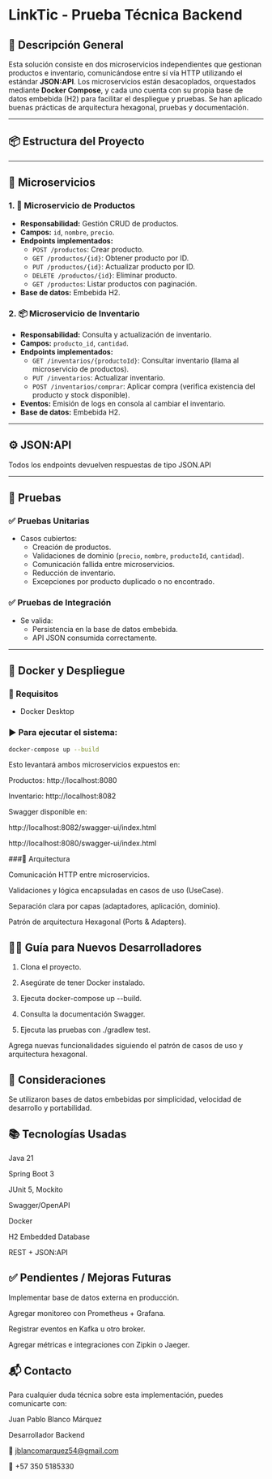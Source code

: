 # LinkTic - Prueba Técnica Backend

## 🧠 Descripción General

Esta solución consiste en dos microservicios independientes que gestionan productos e inventario, comunicándose entre sí vía HTTP utilizando el estándar **JSON:API**. Los microservicios están desacoplados, orquestados mediante **Docker Compose**, y cada uno cuenta con su propia base de datos embebida (H2) para facilitar el despliegue y pruebas. Se han aplicado buenas prácticas de arquitectura hexagonal, pruebas y documentación.

---

## 📦 Estructura del Proyecto


---

## 🧩 Microservicios

### 1. 🛒 **Microservicio de Productos**
- **Responsabilidad:** Gestión CRUD de productos.
- **Campos:** `id`, `nombre`, `precio`.
- **Endpoints implementados:**
  - `POST /productos`: Crear producto.
  - `GET /productos/{id}`: Obtener producto por ID.
  - `PUT /productos/{id}`: Actualizar producto por ID.
  - `DELETE /productos/{id}`: Eliminar producto.
  - `GET /productos`: Listar productos con paginación.
- **Base de datos:** Embebida H2.

### 2. 📦 **Microservicio de Inventario**
- **Responsabilidad:** Consulta y actualización de inventario.
- **Campos:** `producto_id`, `cantidad`.
- **Endpoints implementados:**
  - `GET /inventarios/{productoId}`: Consultar inventario (llama al microservicio de productos).
  - `PUT /inventarios`: Actualizar inventario.
  - `POST /inventarios/comprar`: Aplicar compra (verifica existencia del producto y stock disponible).
- **Eventos:** Emisión de logs en consola al cambiar el inventario.
- **Base de datos:** Embebida H2.

---

## ⚙️ JSON:API

Todos los endpoints devuelven respuestas de tipo JSON.API

---

## 🧪 Pruebas

### ✅ Pruebas Unitarias
- Casos cubiertos:
  - Creación de productos.
  - Validaciones de dominio (`precio`, `nombre`, `productoId`, `cantidad`).
  - Comunicación fallida entre microservicios.
  - Reducción de inventario.
  - Excepciones por producto duplicado o no encontrado.

### ✅ Pruebas de Integración
- Se valida:
  - Persistencia en la base de datos embebida.
  - API JSON consumida correctamente.

---

## 🐳 Docker y Despliegue

### 🔧 Requisitos
- Docker Desktop

### ▶️ Para ejecutar el sistema:
```bash
docker-compose up --build
```
Esto levantará ambos microservicios expuestos en:

Productos: http://localhost:8080

Inventario: http://localhost:8082

Swagger disponible en:

http://localhost:8082/swagger-ui/index.html

http://localhost:8080/swagger-ui/index.html


###📐 Arquitectura

Comunicación HTTP entre microservicios.

Validaciones y lógica encapsuladas en casos de uso (UseCase).

Separación clara por capas (adaptadores, aplicación, dominio).

Patrón de arquitectura Hexagonal (Ports & Adapters).

## 🧑‍💻 Guía para Nuevos Desarrolladores
1. Clona el proyecto.

2. Asegúrate de tener Docker instalado.

3. Ejecuta docker-compose up --build.

4. Consulta la documentación Swagger.

5. Ejecuta las pruebas con ./gradlew test.

Agrega nuevas funcionalidades siguiendo el patrón de casos de uso y arquitectura hexagonal.

## 📌 Consideraciones
Se utilizaron bases de datos embebidas por simplicidad, velocidad de desarrollo y portabilidad.

## 📚 Tecnologías Usadas
Java 21

Spring Boot 3

JUnit 5, Mockito

Swagger/OpenAPI

Docker

H2 Embedded Database

REST + JSON:API

## ✅ Pendientes / Mejoras Futuras
Implementar base de datos externa en producción.

Agregar monitoreo con Prometheus + Grafana.

Registrar eventos en Kafka u otro broker.

Agregar métricas e integraciones con Zipkin o Jaeger.

## 📬 Contacto
Para cualquier duda técnica sobre esta implementación, puedes comunicarte con:

Juan Pablo Blanco Márquez

Desarrollador Backend

📧 jblancomarquez54@gmail.com

📱 +57 350 5185330
